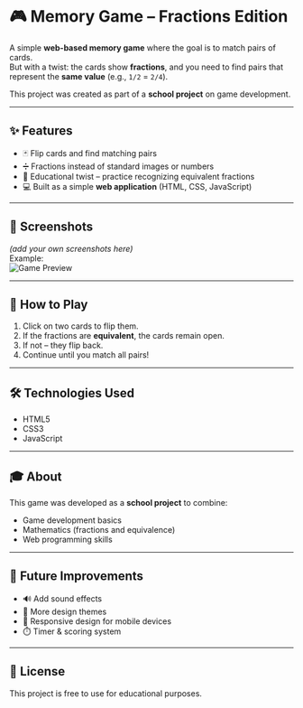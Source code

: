 # 🎮 Memory Game – Fractions Edition

A simple **web-based memory game** where the goal is to match pairs of cards.  
But with a twist: the cards show **fractions**, and you need to find pairs that represent the **same value** (e.g., `1/2` = `2/4`).  

This project was created as part of a **school project** on game development.  

---

## ✨ Features
- 🃏 Flip cards and find matching pairs  
- ➗ Fractions instead of standard images or numbers  
- 🎯 Educational twist – practice recognizing equivalent fractions  
- 💻 Built as a simple **web application** (HTML, CSS, JavaScript)  

---

## 📸 Screenshots
*(add your own screenshots here)*  
Example:  
![Game Preview](screenshot.png)

---

## 🚀 How to Play
1. Click on two cards to flip them.  
2. If the fractions are **equivalent**, the cards remain open.  
3. If not – they flip back.  
4. Continue until you match all pairs!  

---

## 🛠️ Technologies Used
- HTML5  
- CSS3  
- JavaScript  

---

## 🎓 About
This game was developed as a **school project** to combine:  
- Game development basics  
- Mathematics (fractions and equivalence)  
- Web programming skills  

---

## 📌 Future Improvements
- 🔊 Add sound effects  
- 🎨 More design themes  
- 📱 Responsive design for mobile devices  
- ⏱️ Timer & scoring system  

---

## 📄 License
This project is free to use for educational purposes.  